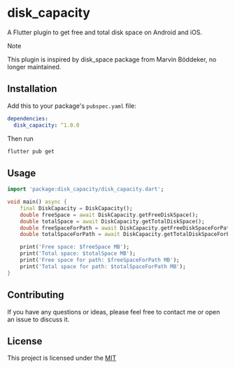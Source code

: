 # disk_capacity

A Flutter plugin to get free and total disk space on Android and iOS.

> [!NOTE]  
> This plugin is inspired by disk_space package from Marvin Böddeker, no longer maintained.

## Installation

Add this to your package's `pubspec.yaml` file:

```yaml
dependencies:
  disk_capacity: ^1.0.0
```

Then run 

```bash
flutter pub get
```

## Usage

```dart
import 'package:disk_capacity/disk_capacity.dart';

void main() async {
    final DiskCapacity = DiskCapacity();
    double freeSpace = await DiskCapacity.getFreeDiskSpace();
    double totalSpace = await DiskCapacity.getTotalDiskSpace();
    double freeSpaceForPath = await DiskCapacity.getFreeDiskSpaceForPath('/path/to/directory');
    double totalSpaceForPath = await DiskCapacity.getTotalDiskSpaceForPath('/path/to/directory');

    print('Free space: $freeSpace MB');
    print('Total space: $totalSpace MB');
    print('Free space for path: $freeSpaceForPath MB');
    print('Total space for path: $totalSpaceForPath MB');
}
```

## Contributing
If you have any questions or ideas, please feel free to contact me or open an issue to discuss it.

## License
This project is licensed under the [MIT](LICENSE)